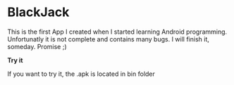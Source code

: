 # BlackJack 

This is the first App I created when I started learning Android programming.
Unfortunatly it is not complete and contains many bugs. I will finish it, someday. Promise ;)

**Try it**

If you want to try it, the .apk is located in bin folder




